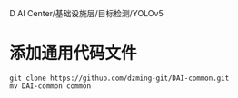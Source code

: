 D AI Center/基础设施层/目标检测/YOLOv5

# 添加通用代码文件

```
git clone https://github.com/dzming-git/DAI-common.git
mv DAI-common common
```
